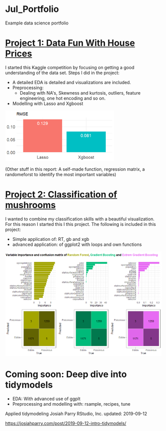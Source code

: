 # Jul_Portfolio
Example data science portfolio

# [Project 1: Data Fun With House Prices](https://github.com/JulMeh/houseprices) 
I started this Kaggle competition by focusing on getting a good understanding of the data set. Steps I did in the project:
* A detailed EDA is detailed and visualizations are included.
* Preprocessing:
  * Dealing with NA's, Skewness and kurtosis, outliers, feature engineering, one hot encoding and so on.
* Modelling with Lasso and Xgboost

<img width="350" alt="portfolio_view" src="/images/houseprice.png">

(Other stuff in this report: A self-made function, regression matrix, a randomeforst to identify the most important variables) 

# [Project 2: Classification of mushrooms](https://github.com/JulMeh/mushrooms)
I wanted to combine my classification skills with a beautiful visualization. For this reason I started this I this project. The following is included in this project:
* Simple application of: RT, gb and xgb
* advanced application: of ggplot2 with loops and own functions

<img width="750" alt="portfolio_view" src="/images/mushrooms.png">

# Coming soon: Deep dive into tidymodels
* EDA: With advanced use of ggplt
* Preprocessing and modelling with: rsample, recipes, tune

Applied tidymodeling
Josiah Parry
RStudio, Inc.
updated: 2019-09-12

https://josiahparry.com/post/2019-09-12-intro-tidymodels/
